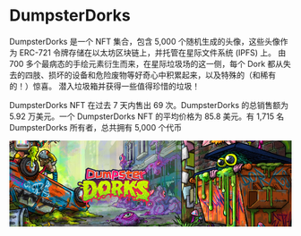 # DumpsterDorks

DumpsterDorks 是一个 NFT 集合，包含 5,000 个随机生成的头像，这些头像作为 ERC-721 令牌存储在以太坊区块链上，并托管在星际文件系统 (IPFS) 上。 由 700 多个最病态的手绘元素衍生而来，在星际垃圾场的这一侧，每个 Dork 都从失去的四肢、损坏的设备和危险废物等好奇心中积累起来，以及特殊的（和稀有的！）惊喜。 潜入垃圾箱并获得一些值得珍惜的垃圾！

DumpsterDorks NFT 在过去 7 天内售出 69 次。DumpsterDorks 的总销售额为 5.92 万美元。一个 DumpsterDorks NFT 的平均价格为 85.8 美元。有 1,715 名 DumpsterDorks 所有者，总共拥有 5,000 个代币

![NFT](微信截图_20220826192702.png)
